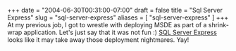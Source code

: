 +++
date = "2004-06-30T00:31:00-07:00"
draft = false
title = "Sql Server Express"
slug = "sql-server-express"
aliases = [
	"sql-server-express"
]
+++
At my previous job, I got to wrestle with deploying MSDE as part of a shrink-wrap application. Let's just say that it was not fun :) <A href="http://lab.msdn.microsoft.com/express/sql/default.aspx" target=_blank>SQL Server Express</A> looks like it may take away those deployment nightmares. Yay!